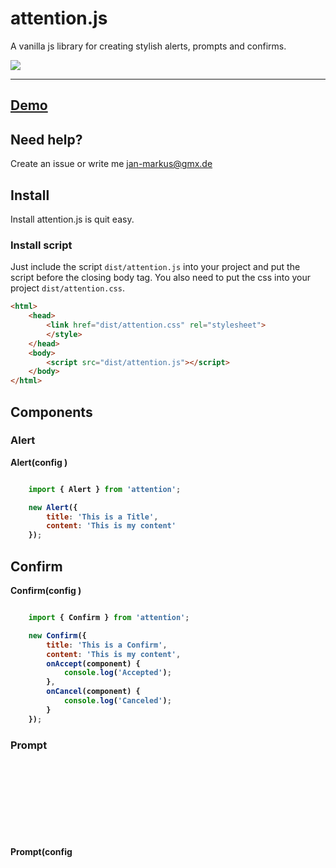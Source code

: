# attention.js

A vanilla js library for creating stylish alerts, prompts and confirms.

<p>
    <img src="https://img.shields.io/github/size/janmarkuslanger/attention.js/dist/attention.js.svg">
</p>

---

## <a href="https://janmarkuslanger.github.io/attention.js/">Demo</a>

## Need help?
Create an issue or write me jan-markus@gmx.de

## Install

Install attention.js is quit easy.

### Install script

Just include the script `dist/attention.js` into your project and put the script before the closing body tag.
You also need to put the css into your project `dist/attention.css`.

``` html
<html>
    <head>
        <link href="dist/attention.css" rel="stylesheet">
        </style>
    </head>
    <body>
        <script src="dist/attention.js"></script>
    </body>
</html>

```


## Components

### Alert

**Alert(config <object>)**

``` javascript

    import { Alert } from 'attention';

    new Alert({
        title: 'This is a Title',
        content: 'This is my content'
    });

```

## Confirm

**Confirm(config <object>)**

``` javascript

    import { Confirm } from 'attention';

    new Confirm({
        title: 'This is a Confirm',
        content: 'This is my content',
        onAccept(component) {
            console.log('Accepted');
        },
        onCancel(component) {
            console.log('Canceled');
        }
    });

```

### Prompt

**Prompt(config <object>)**

``` javascript

    import { Prompt } from 'attention';

    new Prompt({
        title: 'This is a Prompt',
        content: 'This is my content',
        onSubmit(component, value) {
            console.log(`Value: ${value}`
        }
    });

```

## Config / Option

When creating a new Object of an Alert, Prompt or Confirm, it is needed to pass an object.
This object has a few options that you can change.

key | description | type | mandatory|
----|-----------|----|-----|
title | Title | string | true |
content | Content | string | true |
buttonCancel | Text for the cancel button (confirm) | string | false |
buttonConfirm | Text for the confirm button (confirm)| string | false |
placeholderText | Placeholder text (prompt) | string | false
submitText | Text for the submit button (prompt) | false | 



## Callbacks

Attention offers a lot of lifecycle methods. These methods are giving the opportunity to change the behaviour of a life of a component.


Here is a list of available methods. These methods are available in every component.


name | description |
----|----------|
beforeRender | fires before rendering a component |
afterRender | fires after rendering a component |
beforeClose | fires before closing a component |
afterClose | fires after closing a component |


Furthermore we have methods which are only available in some methods.


### Callbacks - Confirm


name | description |
-----|---------|
onAccept(component) | fires when user has accepted |
onCancel(component) | fires when user has canceled |


### Callbacks - Prompt

name | description |
-----|---------|
onSubmit(component, value) | fires when the user has entered the input |
